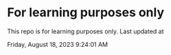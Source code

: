 # For learning purposes only
This repo is for learning purposes only.
Last updated at

Friday, August 18, 2023 9:24:01 AM

